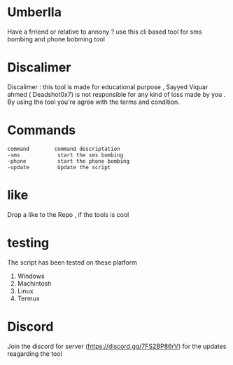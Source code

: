 # Umberlla
Have a frriend or relative to annony ? use this cli based tool for sms bombing and phone bobming tool 
# Discalimer 
Discalimer : this tool is made for educational purpose , Sayyed Viquar ahmed ( Deadshot0x7) is not responsible for any kind of loss made by you . 
By using the tool you're agree with the terms and condition.
# Commands 
```
command        command descriptation 
-sms            start the sms bombing 
-phone          start the phone bombing
-update         Update the script 

```
# like
Drop a like to the Repo , if the tools is cool
# testing
The script  has been tested on these platform 
1. Windows
2. Machintosh 
3. Linux 
4. Termux

# Discord 
Join the discord for server (https://discord.gg/7FS2BP86rV) for the updates reagarding the tool 
